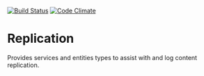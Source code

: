 [![Build Status](https://travis-ci.org/relaxedws/drupal-replication.svg?branch=8.x-1.x)](https://travis-ci.org/relaxedws/drupal-replication) [![Code Climate](https://codeclimate.com/repos/57f26181e15679303d001016/badges/3be3196507e8345b0573/gpa.svg)](https://codeclimate.com/repos/57f26181e15679303d001016/feed)


Replication
===========

Provides services and entities types to assist with and log content replication.
